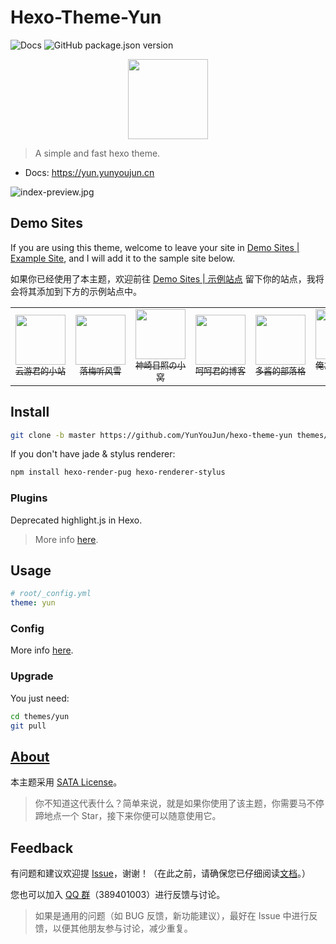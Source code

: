 # Hexo-Theme-Yun

![Docs](https://github.com/YunYouJun/hexo-theme-yun/workflows/Docs/badge.svg)
![GitHub package.json version](https://img.shields.io/github/package-json/v/YunYouJun/hexo-theme-yun)

<p align="center">
  <img width="128" src="docs/.vuepress/public/logo.gif">
</p>

> A simple and fast hexo theme.

- Docs: <https://yun.yunyoujun.cn>

![index-preview.jpg](https://i.loli.net/2020/03/23/bTmpQe6tgf35nj2.jpg)

## Demo Sites

If you are using this theme, welcome to leave your site in [Demo Sites | Example Site](https://github.com/YunYouJun/hexo-theme-yun/issues/3), and I will add it to the sample site below.

如果你已经使用了本主题，欢迎前往 [Demo Sites | 示例站点](https://github.com/YunYouJun/hexo-theme-yun/issues/3) 留下你的站点，我将会将其添加到下方的示例站点中。

<table align="center">
  <tr align="center">
    <td>
      <a href="https://www.yunyoujun.cn">
        <img width="80px" src="https://www.yunyoujun.cn/images/avatar.jpg"/>
        <br />
        <sub title="希望能成为一个有趣的人">云游君的小站</sub>  
      </a>
    </td>
    <td>
      <a href="https://yuexiaoya.info">
        <img width="80px" src="https://yuexiaoya.info/photo.jpg" alt/>
        <br />
        <sub title="当然是用来记录历程啊，不好看怎么行！">落梅听风雪</sub>
      </a>
    </td>
    <td>
      <a href="https://blog.sernikki.cn/">
        <img width="80px" src="https://i.loli.net/2020/03/13/xzKUC1NEj5OicfA.jpg"/>
        <br />
        <sub title="有瑕人无玉">神崎日照の小窝</sub>
      </a>
    </td>
    <td>
      <a href="https://blog.hehejun.cn">
        <img width="80px" src="https://blog.hehejun.cn/img.jpg"/>
        <br />
        <sub title="世界に忘れられた~">呵呵君的博客</sub>
      </a>
    </td>
    <td>
      <a href="https://ddindex.github.io/">
        <img width="80px" src="https://ddindex.github.io/images/avatar.jpg"/>
        <br />
        <sub title="双手抓楼上的大胸">多酱的部落格</sub>
      </a>
    </td>
    <td>
      <a href="https://spreadwings-sky.github.io/">
        <img width="80px" src="https://spreadwings-sky.github.io/Yun.png"/>
        <br />
        <sub title="浊以静之徐清，安以动之徐生">俺たちに翼はない</sub>
      </a>
    </td>
    <td>
      <a href="https://www.nbamax.com/">
        <img width="80px" src="https://www.nbamax.com/images/avatar.png"/>
        <br />
        <sub title="YouTube NBA精彩视频分享博客!">NBA·Max</sub>
      </a>
    </td>
    <td>
      <a href="https://www.addesp.com/">
        <img width="80px" src="https://www.addesp.com/avatar.jpg"/>
        <br />
        <sub title="记录回忆，分享笔记。">ADD-SP的博客</sub>
      </a>
    </td>
  </tr>
</table>

## Install

```sh
git clone -b master https://github.com/YunYouJun/hexo-theme-yun themes/yun
```

If you don't have jade & stylus renderer:

```sh
npm install hexo-render-pug hexo-renderer-stylus
```

### Plugins

Deprecated highlight.js in Hexo.

> More info [here](https://yun.yunyoujun.cn/guide/config.html#%E4%BB%A3%E7%A0%81%E9%AB%98%E4%BA%AE).

## Usage

```yml
# root/_config.yml
theme: yun
```

### Config

More info [here](https://yun.yunyoujun.cn/guide/config.html).

### Upgrade

You just need:

```sh
cd themes/yun
git pull
```

## [About](https://yun.yunyoujun.cn/guide/about.html)

本主题采用 [SATA License](https://github.com/zTrix/sata-license)。

> 你不知道这代表什么？简单来说，就是如果你使用了该主题，你需要马不停蹄地点一个 Star，接下来你便可以随意使用它。

## Feedback

有问题和建议欢迎提 [Issue](https://github.com/YunYouJun/hexo-theme-yun/issues)，谢谢！（在此之前，请确保您已仔细阅读[文档](https://yun.yunyoujun.cn)。）

您也可以加入 [QQ 群](https://shang.qq.com/wpa/qunwpa?idkey=3bd19a05aaccb2b60c396295c8617b3a9e667821a495e8cd7e1698ff95ab61c6)（389401003）进行反馈与讨论。

> 如果是通用的问题（如 BUG 反馈，新功能建议），最好在 Issue 中进行反馈，以便其他朋友参与讨论，减少重复。
